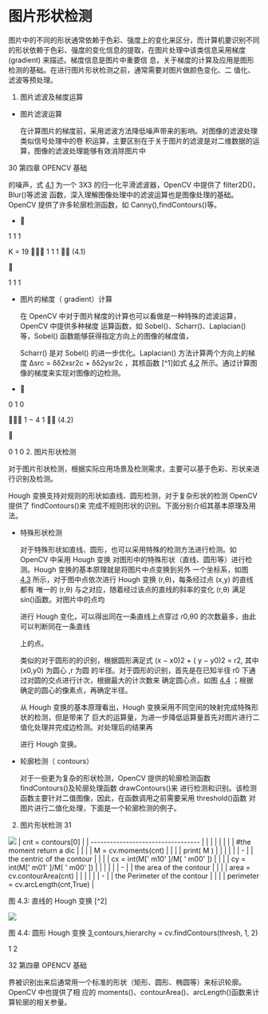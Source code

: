 # 图片形状检测

<a name="_page34_x72.00_y588.00"></a>图片中的不同的形状通常依赖于色彩、强度上的变化来区分，而计算机要识别不同的形状依赖于色彩、强度的变化信息的提取，在图片处理中该类信息采用梯度 (gradient) 来描述。梯度信息是图片中重要信 息，关于梯度的计算及应用是图形检测的基础。在进行图片形状检测之前，通常需要对图片做颜色变化、二 值化、滤波等预处理。

1. 图片滤波及梯度运算
- 图片滤波运算

  在计算图片的梯度前，采用滤波方法降低噪声带来的影响。对图像的滤波处理类似信号处理中的卷 积运算，主要区别在于关于图片的滤波是对二维数据的运算，图像的滤波处理能够有效消除图片中

30 第四章 OPENCV 基础

的噪声，式 [4.1](#_page35_x265.29_y147.52) 为一个 3X3 的归一化平滑滤波器，OpenCV 中提供了 filter2D()，Blur()等滤波 函数，深入理解图像处理中的滤波运算也是图像处理的基础。OpenCV 提供了许多轮廓检测函数，如 Canny(),findContours()等。

- 

1 1 1

<a name="_page35_x265.29_y147.52"></a>K = 19  1 1 1  (4.1)



1 1 1

- 图片的梯度（ gradient）计算

  在 OpenCV 中对于图片梯度的计算也可以看做是一种特殊的滤波运算，OpenCV 中提供多种梯度 运算函数，如 Sobel()、Scharr()、Laplacian() 等，Sobel() 函数能够获得指定方向上的图像的梯度值，

  Scharr() 是对 Sobel() 的进一步优化。Laplacian() 方法计算两个方向上的梯度 ∆src = δδ2xsr2c + δδ2ysr2c ，其核函数 [^1]如式 [4.2](#_page35_x277.16_y307.66) 所示。通过计算图像的梯度来实现对图像的边检测。

- 

0 1 0

<a name="_page35_x277.16_y307.66"></a> 1 − 4 1  (4.2)



0  1 0
2. 图片形状检测

对于图片形状检测，根据实际应用场景及检测需求，主要可以基于色彩、形状来进行识别及检测。

Hough 变换支持对规则的形状如直线、圆形检测，对于复杂形状的检测 OpenCV 提供了 findContours()来 完成不规则形状的识别。下面分别介绍其基本原理及用法。

- 特殊形状检测

  对于特殊形状如直线、圆形，也可以采用特殊的检测方法进行检测。如 OpenCV 中采用 Hough 变换 对图形中的特殊形状（直线、圆形等）进行检测。Hough 变换的基本原理就是将图片中点变换到另外 一个坐标系，如图 [4.3](#_page36_x72.00_y64.23) 所示，对于图中点依次进行 Hough 变换 (r,θ)，每条经过点 (x,y) 的直线都有 唯一的 (r,θ) 与之对应，随着经过该点的直线的斜率的变化 (r,θ) 满足 sin()函数。对图片中的点均

  进行 Hough 变化，可以得出同在一条直线上点穿过 r0,θ0 的次数最多，由此可以判断同在一条直线

  上的点。

  类似的对于圆形的的识别，根据圆形满足式 (x − x0)2 + ( y − y0)2 = r2, 其中 (x0,y0) 为圆心 ,r 为圆 的半径。对于圆形的识别，首先是在已知半径 r0 下通过对圆的交点进行计次，根据最大的计次数来 确定圆心点，如图 [4.4](#_page36_x72.00_y272.91) ；根据确定的圆心的像素点，再确定半径。

  从 Hough 变换的基本原理看出，Hough 变换采用不同空间的映射完成特殊形状的检测，但是带来了 巨大的运算量，为进一步降低运算量首先对图片进行二值化处理并完成边检测。对处理后的结果再

  进行 Hough 变换。

- 轮廓检测（ contours）

  对于一些更为复杂的形状检测，OpenCV 提供的轮廓检测函数 findContours()及轮廓处理函数 drawContours()来 进行检测和识别。该检测函数主要针对二值图像，因此，在函数调用之前需要采用 threshold()函数 对图片进行二值化处理，下面是一个轮廓检测的例子。

2. 图片形状检测 31

![](Aspose.Words.b353301d-f3c7-44fc-a0ef-0183eb531768.063.png)
| cnt = contours[0]                  |
| ---------------------------------- |
|                                    |
|                                    |
|                                    |
| #the moment return a dic           |
|                                    |
| M = cv.moments(cnt)                |
|                                    |
| print( M )                         |
|                                    |
|                                    |
| -                                  |
| the centric of the contour         |
|                                    |
| cx = int(M[' m10' ]/M[ ' m00' ])   |
|                                    |
| cy = int(M[' m01' ]/M[ ' m00' ])   |
|                                    |
|                                    |
| -                                  |
| the area of the contour            |
|                                    |
| area = cv.contourArea(cnt)         |
|                                    |
|                                    |
| -                                  |
| the Perimeter of the contour       |
|                                    |
| perimeter = cv.arcLength(cnt,True) |

<a name="_page36_x72.00_y64.23"></a>图 4.3: 直线的 Hough 变换 [^2]

![](Aspose.Words.b353301d-f3c7-44fc-a0ef-0183eb531768.064.jpeg)

<a name="_page36_x72.00_y272.91"></a>图 4.4: 圆形 Hough 变换 [3 ](#_page123_x72.00_y276.42)contours,hierarchy = cv.findContours(thresh, 1, 2)

1 2

32 第四章 OPENCV 基础

界被识别出来后通常用一个标准的形状（矩形、圆形、椭圆等）来标识轮廓。OpenCV 中也提供了相 应的 moments()、contourArea()、arcLength()函数来计算轮廓的相关参量。
